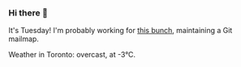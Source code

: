 ### Hi there :wave:

It's Tuesday! I'm probably working for [this bunch](https://github.com/kohofinancial), maintaining a Git mailmap.

Weather in Toronto: overcast, at -3°C.
